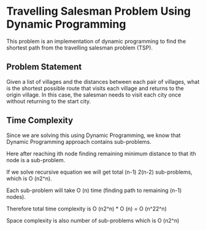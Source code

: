 # Travelling Salesman Problem Using Dynamic Programming
This problem is an implementation of dynamic programming to find the shortest path from the travelling salesman problem (TSP).

## Problem Statement
Given a list of villages and the distances between each pair of villages, what is the shortest possible route that visits each village and returns to the origin village. In this case, the salesman needs to visit each city once without returning to the start city.

## Time Complexity
Since we are solving this using Dynamic Programming, we know that Dynamic Programming approach contains sub-problems.

Here after reaching ith node finding remaining minimum distance to that ith node is a sub-problem.

If we solve recursive equation we will get total (n-1) 2(n-2)  sub-problems, which is O (n2^n).

Each sub-problem will take  O (n) time (finding path to remaining (n-1) nodes).

Therefore total time complexity is O (n2^n) * O (n) = O (n^22^n)

Space complexity is also number of sub-problems which is O (n2^n)


